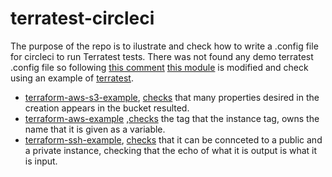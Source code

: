 # terratest-circleci

The purpose of the repo is to ilustrate and check how to write a .config file for circleci to run Terratest tests. There was not found any demo terratest .config file so following [this comment](https://github.com/gruntwork-io/terratest/issues/265) [this module](https://github.com/influxdata/terraform-aws-influx/blob/v0.2.0/.circleci/config.yml) is modified and check using an example of [terratest](https://github.com/gruntwork-io/terratest).

- [terraform-aws-s3-example](https://github.com/gruntwork-io/terratest/blob/master/examples/terraform-aws-s3-example/main.tf), [checks](https://github.com/gruntwork-io/terratest/blob/master/test/terraform_aws_s3_example_test.go) that many properties desired in the creation appears in the bucket resulted.
- [terraform-aws-example](https://github.com/gruntwork-io/terratest/tree/master/examples/terraform-aws-example) ,[checks](https://github.com/gruntwork-io/terratest/blob/master/test/terraform_aws_example_test.go) the tag that the instance tag, owns the name that it is given as a variable.
- [terraform-ssh-example](https://github.com/gruntwork-io/terratest/blob/master/examples/terraform-ssh-example/main.tf), [checks](https://github.com/gruntwork-io/terratest/blob/master/test/terraform_ssh_example_test.go) that it can be connceted to a public and a private instance, checking that the echo of what it is output is what it is input.
